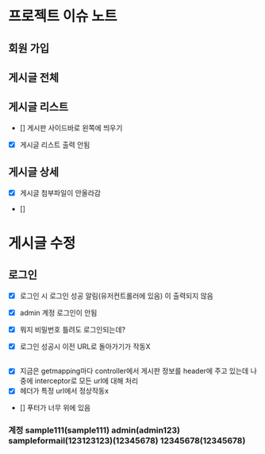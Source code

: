 # 프로젝트 이슈 노트
## 회원 가입


## 게시글 전체


## 게시글 리스트
* [] 게시판 사이드바로 왼쪽에 띄우기
* [x] 게시글 리스트 출력 안됨

## 게시글 상세
* [x] 게시글 첨부파일이 안올라감
* [] 

# 게시글 수정

## 로그인
* [x] 로그인 시 로그인 성공 알림(유저컨트롤러에 있음) 이 출력되지 않음
* [x] admin 계정 로그인이 안됨
* [x] 뭐지 비밀번호 틀려도 로그인되는데?
* [x] 로그인 성공시 이전 URL로 돌아가기가 작동X


##
* [x] 지금은 getmapping마다 controller에서 게시판 정보를 header에 주고 있는데 나중에 interceptor로 모든 url에 대해 처리
* [x] 헤더가 특정 url에서 정상작동x
* [] 푸터가 너무 위에 있음




### 계정  sample111(sample111) admin(admin123) sampleformail(123123123)(12345678) 12345678(12345678)

